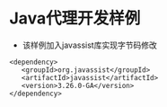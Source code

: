# Java代理开发样例
* 该样例加入javassist库实现字节码修改
```$xslt
<dependency>
   <groupId>org.javassist</groupId>
   <artifactId>javassist</artifactId>
   <version>3.26.0-GA</version>
</dependency>
```
